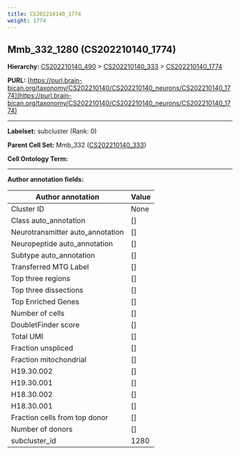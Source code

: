 ```yaml
---
title: CS202210140_1774
weight: 1774
---
```

## Mmb_332_1280 (CS202210140_1774)
<b>Hierarchy: </b>
[CS202210140_490](../CS202210140_490) >
[CS202210140_333](../CS202210140_333) >
[CS202210140_1774](../CS202210140_1774)

**PURL:** [https://purl.brain-bican.org/taxonomy/CS202210140/CS202210140_neurons/CS202210140_1774](https://purl.brain-bican.org/taxonomy/CS202210140/CS202210140_neurons/CS202210140_1774)

---


**Labelset:** subcluster (Rank: 0)

**Parent Cell Set:** Mmb_332 ([CS202210140_333](../CS202210140_333))



**Cell Ontology Term:** 

[MARKER GENES.]: #


---

[TRANSFERRED ANNOTATIONS.]: #


[AUTHOR ANNOTATION FIELDS.]: #


**Author annotation fields:**

| Author annotation | Value |
|-------------------|-------|
|Cluster ID|None|
|Class auto_annotation|[]|
|Neurotransmitter auto_annotation|[]|
|Neuropeptide auto_annotation|[]|
|Subtype auto_annotation|[]|
|Transferred MTG Label|[]|
|Top three regions|[]|
|Top three dissections|[]|
|Top Enriched Genes|[]|
|Number of cells|[]|
|DoubletFinder score|[]|
|Total UMI|[]|
|Fraction unspliced|[]|
|Fraction mitochondrial|[]|
|H19.30.002|[]|
|H19.30.001|[]|
|H18.30.002|[]|
|H18.30.001|[]|
|Fraction cells from top donor|[]|
|Number of donors|[]|
|subcluster_id|1280|
